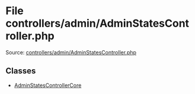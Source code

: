 File controllers/admin/AdminStatesController.php
=========

Source: [controllers/admin/AdminStatesController.php](https://github.com/PrestaShop/PrestaShop/blob/1.5.6.2/controllers/admin/AdminStatesController.php)


Classes
-------

* [AdminStatesControllerCore](class.AdminStatesControllerCore.md)

